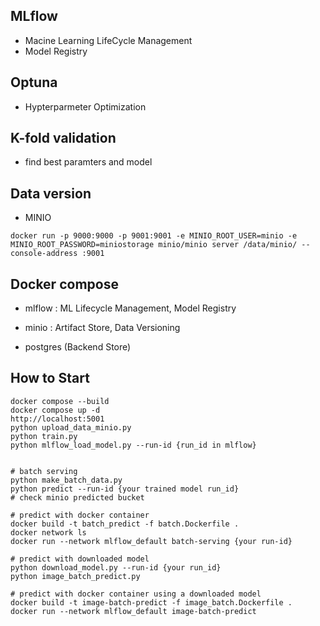 ## MLflow

- Macine Learning LifeCycle Management
- Model Registry

## Optuna

- Hypterparmeter Optimization

## K-fold validation

- find best paramters and model

## Data version

- MINIO

```
docker run -p 9000:9000 -p 9001:9001 -e MINIO_ROOT_USER=minio -e MINIO_ROOT_PASSWORD=miniostorage minio/minio server /data/minio/ --console-address :9001
```

## Docker compose

- mlflow : ML Lifecycle Management, Model Registry

- minio : Artifact Store, Data Versioning

- postgres (Backend Store)

## How to Start

```
docker compose --build
docker compose up -d
http://localhost:5001
python upload_data_minio.py
python train.py
python mlflow_load_model.py --run-id {run_id in mlflow}


# batch serving
python make_batch_data.py
python predict --run-id {your trained model run_id}
# check minio predicted bucket

# predict with docker container
docker build -t batch_predict -f batch.Dockerfile .
docker network ls
docker run --network mlflow_default batch-serving {your run-id}

# predict with downloaded model
python download_model.py --run-id {your run_id}
python image_batch_predict.py

# predict with docker container using a downloaded model
docker build -t image-batch-predict -f image_batch.Dockerfile .
docker run --network mlflow_default image-batch-predict
```
